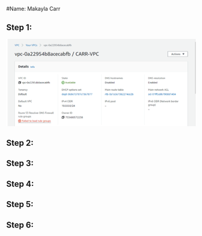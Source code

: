 #Name: Makayla Carr

## Step 1:
![Step1](screenshotCompilation/Step1.PNG?raw=true "Step 1")

## Step 2:

## Step 3:

## Step 4:

## Step 5:

## Step 6:


